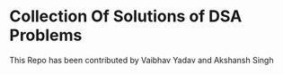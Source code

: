 # Collection Of Solutions of DSA Problems

This Repo has been contributed by Vaibhav Yadav and Akshansh Singh

